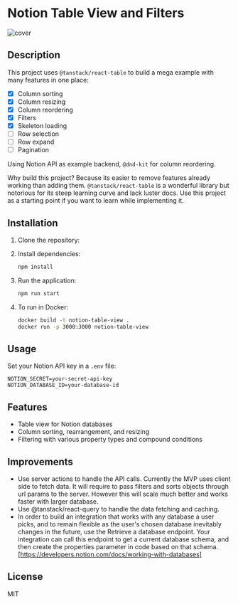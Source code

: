 # Notion Table View and Filters

![cover](https://i.imgur.com/HH3jGQp.png)

## Description

This project uses `@tanstack/react-table` to build a mega example with many features in one place:

- [x] Column sorting
- [x] Column resizing
- [x] Column reordering
- [x] Filters
- [x] Skeleton loading
- [ ] Row selection
- [ ] Row expand
- [ ] Pagination

Using Notion API as example backend, `@dnd-kit` for column reordering.

Why build this project? Because its easier to remove features already working than adding them. `@tanstack/react-table` is a wonderful library but notorious for its steep learning curve and lack luster docs. Use this project as a starting point if you want to learn while implementing it.

## Installation

1. Clone the repository:

2. Install dependencies:

   ```bash
   npm install
   ```

3. Run the application:

   ```bash
   npm run start
   ```

4. To run in Docker:
   ```bash
   docker build -t notion-table-view .
   docker run -p 3000:3000 notion-table-view
   ```

## Usage

Set your Notion API key in a `.env` file:

```
NOTION_SECRET=your-secret-api-key
NOTION_DATABASE_ID=your-database-id
```

## Features

- Table view for Notion databases
- Column sorting, rearrangement, and resizing
- Filtering with various property types and compound conditions

## Improvements

- Use server actions to handle the API calls. Currently the MVP uses client side to fetch data. It will require to pass filters and sorts objects through url params to the server. However this will scale much better and works faster with larger database.
- Use @tanstack/react-query to handle the data fetching and caching.
- In order to build an integration that works with any database a user picks, and to remain flexible as the user's chosen database inevitably changes in the future, use the Retrieve a database endpoint. Your integration can call this endpoint to get a current database schema, and then create the properties parameter in code based on that schema. [https://developers.notion.com/docs/working-with-databases]

## License

MIT
